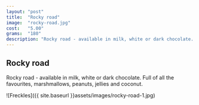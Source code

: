 ```yaml
---
layout: "post"
title:  "Rocky road"
image: 	"rocky-road.jpg"
cost: 	"5.00"
grams:	"180"
description: "Rocky road - available in milk, white or dark chocolate.  Full of all the favourites, marshmallows, peanuts, jellies and coconut."
---
```


## Rocky road

Rocky road - available in milk, white or dark chocolate.  Full of all the favourites, marshmallows, peanuts, jellies and coconut.

![Freckles]({{ site.baseurl }}assets/images/rocky-road-1.jpg)
